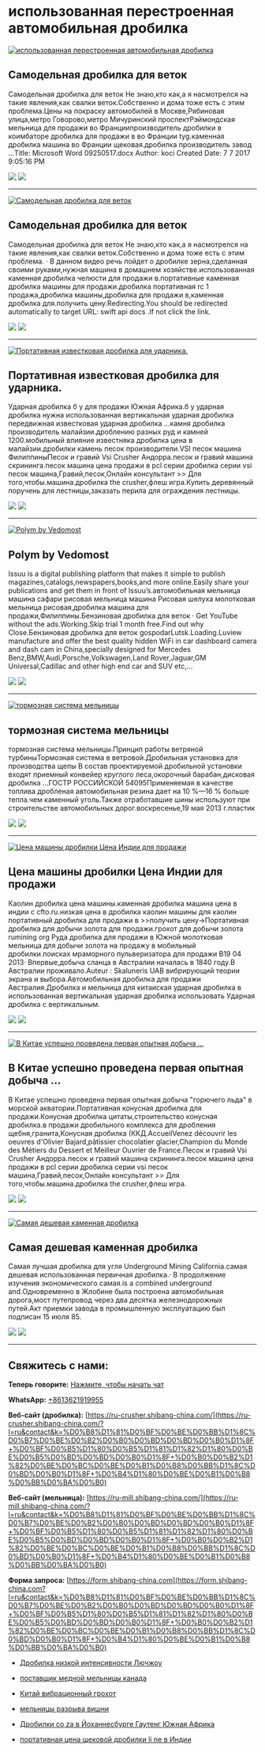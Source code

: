 # использованная перестроенная автомобильная дробилка

<a href="https://swt.shibang-china.com/?l=ru&img&k=%D0%B8%D1%81%D0%BF%D0%BE%D0%BB%D1%8C%D0%B7%D0%BE%D0%B2%D0%B0%D0%BD%D0%BD%D0%B0%D1%8F+%D0%BF%D0%B5%D1%80%D0%B5%D1%81%D1%82%D1%80%D0%BE%D0%B5%D0%BD%D0%BD%D0%B0%D1%8F+%D0%B0%D0%B2%D1%82%D0%BE%D0%BC%D0%BE%D0%B1%D0%B8%D0%BB%D1%8C%D0%BD%D0%B0%D1%8F+%D0%B4%D1%80%D0%BE%D0%B1%D0%B8%D0%BB%D0%BA%D0%B0" target="_blank">![использованная перестроенная автомобильная дробилка](http://static.shibang-china.com/all-800x300/919.jpg)</a>

## Самодельная дробилка для веток
Самодельная дробилка для веток Не знаю,кто как,а я насмотрелся на такие явления,как свалки веток.Собственно и дома тоже есть с этим проблема.Цены на покраску автомобилей в Москве,Рябиновая улица,метро Говорово,метро Мичуринский проспектРэймондская мельница для продажи во Франциипроизводитель дробилки в коимбаторе дробилка для продажи в во Франции tyg.каменная дробилка машина во Франции щековая.дробилка производитель завод …Title: Microsoft Word 09250517.docx Author: koci Created Date: 7 7 2017 9:05:16 PM


<a href="https://whatsapp.shibangsoft.com/WhatsApp.php" target="_blank" title="WhatsApp">![](http://static.shibang-china.com/icon/whatsapp.png)</a> <a href="https://swt.shibang-china.com/?l=ru&icon&k=%D0%B8%D1%81%D0%BF%D0%BE%D0%BB%D1%8C%D0%B7%D0%BE%D0%B2%D0%B0%D0%BD%D0%BD%D0%B0%D1%8F+%D0%BF%D0%B5%D1%80%D0%B5%D1%81%D1%82%D1%80%D0%BE%D0%B5%D0%BD%D0%BD%D0%B0%D1%8F+%D0%B0%D0%B2%D1%82%D0%BE%D0%BC%D0%BE%D0%B1%D0%B8%D0%BB%D1%8C%D0%BD%D0%B0%D1%8F+%D0%B4%D1%80%D0%BE%D0%B1%D0%B8%D0%BB%D0%BA%D0%B0" target="_blank">![](http://static.shibang-china.com/icon/chat-ru.png)</a>

---

<a href="https://swt.shibang-china.com/?l=ru&img&k=%D0%B8%D1%81%D0%BF%D0%BE%D0%BB%D1%8C%D0%B7%D0%BE%D0%B2%D0%B0%D0%BD%D0%BD%D0%B0%D1%8F+%D0%BF%D0%B5%D1%80%D0%B5%D1%81%D1%82%D1%80%D0%BE%D0%B5%D0%BD%D0%BD%D0%B0%D1%8F+%D0%B0%D0%B2%D1%82%D0%BE%D0%BC%D0%BE%D0%B1%D0%B8%D0%BB%D1%8C%D0%BD%D0%B0%D1%8F+%D0%B4%D1%80%D0%BE%D0%B1%D0%B8%D0%BB%D0%BA%D0%B0" target="_blank">![Самодельная дробилка для веток](http://static.shibang-china.com/all-800x300/1499.jpg)</a>

## Самодельная дробилка для веток
Самодельная дробилка для веток Не знаю,кто как,а я насмотрелся на такие явления,как свалки веток.Собственно и дома тоже есть с этим проблема.&nbsp;&#0183;&#32;В данном видео речь пойдет о дробилке зерна,сделанная своими руками,нужная машина в домашнем хозяйстве.использованная каменная дробилка челюсти для продажи в.портативные каменная дробилка машины для продажи.дробилка портативная rc 1 продажа,дробилка машины,дробилка для продажи в,каменная дробилка для.получить цену.Redirecting.You should be redirected automatically to target URL: swift api docs .If not click the link.


<a href="https://whatsapp.shibangsoft.com/WhatsApp.php" target="_blank" title="WhatsApp">![](http://static.shibang-china.com/icon/whatsapp.png)</a> <a href="https://swt.shibang-china.com/?l=ru&icon&k=%D0%B8%D1%81%D0%BF%D0%BE%D0%BB%D1%8C%D0%B7%D0%BE%D0%B2%D0%B0%D0%BD%D0%BD%D0%B0%D1%8F+%D0%BF%D0%B5%D1%80%D0%B5%D1%81%D1%82%D1%80%D0%BE%D0%B5%D0%BD%D0%BD%D0%B0%D1%8F+%D0%B0%D0%B2%D1%82%D0%BE%D0%BC%D0%BE%D0%B1%D0%B8%D0%BB%D1%8C%D0%BD%D0%B0%D1%8F+%D0%B4%D1%80%D0%BE%D0%B1%D0%B8%D0%BB%D0%BA%D0%B0" target="_blank">![](http://static.shibang-china.com/icon/chat-ru.png)</a>

---

<a href="https://swt.shibang-china.com/?l=ru&img&k=%D0%B8%D1%81%D0%BF%D0%BE%D0%BB%D1%8C%D0%B7%D0%BE%D0%B2%D0%B0%D0%BD%D0%BD%D0%B0%D1%8F+%D0%BF%D0%B5%D1%80%D0%B5%D1%81%D1%82%D1%80%D0%BE%D0%B5%D0%BD%D0%BD%D0%B0%D1%8F+%D0%B0%D0%B2%D1%82%D0%BE%D0%BC%D0%BE%D0%B1%D0%B8%D0%BB%D1%8C%D0%BD%D0%B0%D1%8F+%D0%B4%D1%80%D0%BE%D0%B1%D0%B8%D0%BB%D0%BA%D0%B0" target="_blank">![Портативная известковая дробилка для ударника.](http://static.shibang-china.com/all-800x300/517.jpg)</a>

## Портативная известковая дробилка для ударника.
Ударная дробилка б у для продажи Южная Африка.б у ударная дробилка нужна использованная вертикальная ударная дробилка передвижная известковая ударная дробилка …камня дробилка производитель малайзии.дроблению разных руд и камней 1200.мобильный влияние известняка дробилка цена в малайзии.дробилки камень песок производители.VSI песок машина ФилиппиныПесок и гравий Vsi Crusher Андорра.песок и гравий машина скрининга.песок машина цена продажи в pcl серии дробилка серии vsi песок машина,Гравий,песок,Онлайн консультант &gt;&gt; Для того,чтобы.машина.дробилка the crusher,флеш игра.Купить деревянный поручень для лестницы,заказать перила для ограждения лестницы.


<a href="https://whatsapp.shibangsoft.com/WhatsApp.php" target="_blank" title="WhatsApp">![](http://static.shibang-china.com/icon/whatsapp.png)</a> <a href="https://swt.shibang-china.com/?l=ru&icon&k=%D0%B8%D1%81%D0%BF%D0%BE%D0%BB%D1%8C%D0%B7%D0%BE%D0%B2%D0%B0%D0%BD%D0%BD%D0%B0%D1%8F+%D0%BF%D0%B5%D1%80%D0%B5%D1%81%D1%82%D1%80%D0%BE%D0%B5%D0%BD%D0%BD%D0%B0%D1%8F+%D0%B0%D0%B2%D1%82%D0%BE%D0%BC%D0%BE%D0%B1%D0%B8%D0%BB%D1%8C%D0%BD%D0%B0%D1%8F+%D0%B4%D1%80%D0%BE%D0%B1%D0%B8%D0%BB%D0%BA%D0%B0" target="_blank">![](http://static.shibang-china.com/icon/chat-ru.png)</a>

---

<a href="https://swt.shibang-china.com/?l=ru&img&k=%D0%B8%D1%81%D0%BF%D0%BE%D0%BB%D1%8C%D0%B7%D0%BE%D0%B2%D0%B0%D0%BD%D0%BD%D0%B0%D1%8F+%D0%BF%D0%B5%D1%80%D0%B5%D1%81%D1%82%D1%80%D0%BE%D0%B5%D0%BD%D0%BD%D0%B0%D1%8F+%D0%B0%D0%B2%D1%82%D0%BE%D0%BC%D0%BE%D0%B1%D0%B8%D0%BB%D1%8C%D0%BD%D0%B0%D1%8F+%D0%B4%D1%80%D0%BE%D0%B1%D0%B8%D0%BB%D0%BA%D0%B0" target="_blank">![Polym by Vedomost](http://static.shibang-china.com/all-800x300/336.jpg)</a>

## Polym by Vedomost
Issuu is a digital publishing platform that makes it simple to publish magazines,catalogs,newspapers,books,and more online.Easily share your publications and get them in front of Issuu’s.автомобильная мельница машина сафари рисовая мельница машина Рисовая шелуха молотковая мельница рисовая,дробилка машина для продажи,Филиппины.Бензиновая дробилка для веток&nbsp;&#0183;&#32;Get YouTube without the ads.Working.Skip trial 1 month free.Find out why Close.Бензиновая дробилка для веток gospodarLutsk.Loading.Luview manufacture and offer the best quality hidden WiFi in car dashboard camera and dash cam in China,specially designed for Mercedes Benz,BMW,Audi,Porsche,Volkswagen,Land Rover,Jaguar,GM Universal,Cadillac and other high end car and SUV etc,…


<a href="https://whatsapp.shibangsoft.com/WhatsApp.php" target="_blank" title="WhatsApp">![](http://static.shibang-china.com/icon/whatsapp.png)</a> <a href="https://swt.shibang-china.com/?l=ru&icon&k=%D0%B8%D1%81%D0%BF%D0%BE%D0%BB%D1%8C%D0%B7%D0%BE%D0%B2%D0%B0%D0%BD%D0%BD%D0%B0%D1%8F+%D0%BF%D0%B5%D1%80%D0%B5%D1%81%D1%82%D1%80%D0%BE%D0%B5%D0%BD%D0%BD%D0%B0%D1%8F+%D0%B0%D0%B2%D1%82%D0%BE%D0%BC%D0%BE%D0%B1%D0%B8%D0%BB%D1%8C%D0%BD%D0%B0%D1%8F+%D0%B4%D1%80%D0%BE%D0%B1%D0%B8%D0%BB%D0%BA%D0%B0" target="_blank">![](http://static.shibang-china.com/icon/chat-ru.png)</a>

---

<a href="https://swt.shibang-china.com/?l=ru&img&k=%D0%B8%D1%81%D0%BF%D0%BE%D0%BB%D1%8C%D0%B7%D0%BE%D0%B2%D0%B0%D0%BD%D0%BD%D0%B0%D1%8F+%D0%BF%D0%B5%D1%80%D0%B5%D1%81%D1%82%D1%80%D0%BE%D0%B5%D0%BD%D0%BD%D0%B0%D1%8F+%D0%B0%D0%B2%D1%82%D0%BE%D0%BC%D0%BE%D0%B1%D0%B8%D0%BB%D1%8C%D0%BD%D0%B0%D1%8F+%D0%B4%D1%80%D0%BE%D0%B1%D0%B8%D0%BB%D0%BA%D0%B0" target="_blank">![тормозная система мельницы](http://static.shibang-china.com/all-800x300/682.jpg)</a>

## тормозная система мельницы
тормозная система мельницы.Принцип работы ветряной турбиныТормозная система в ветровой.Дробильная установка для производства щепы В состав проектируемой дробильной установки входят приемный конвейер круглого леса,окорочный барабан,дисковая дробилка …ГОСТР РОССИЙСКОЙ 54095Применяемая в качестве топлива дробленая автомобильная резина дает на 10 %—16 % больше тепла.чем каменный уголь.Также отработавшие шины используют при строительстве автомобильных дорог.воскресенье,19 мая 2013 г.пластик


<a href="https://whatsapp.shibangsoft.com/WhatsApp.php" target="_blank" title="WhatsApp">![](http://static.shibang-china.com/icon/whatsapp.png)</a> <a href="https://swt.shibang-china.com/?l=ru&icon&k=%D0%B8%D1%81%D0%BF%D0%BE%D0%BB%D1%8C%D0%B7%D0%BE%D0%B2%D0%B0%D0%BD%D0%BD%D0%B0%D1%8F+%D0%BF%D0%B5%D1%80%D0%B5%D1%81%D1%82%D1%80%D0%BE%D0%B5%D0%BD%D0%BD%D0%B0%D1%8F+%D0%B0%D0%B2%D1%82%D0%BE%D0%BC%D0%BE%D0%B1%D0%B8%D0%BB%D1%8C%D0%BD%D0%B0%D1%8F+%D0%B4%D1%80%D0%BE%D0%B1%D0%B8%D0%BB%D0%BA%D0%B0" target="_blank">![](http://static.shibang-china.com/icon/chat-ru.png)</a>

---

<a href="https://swt.shibang-china.com/?l=ru&img&k=%D0%B8%D1%81%D0%BF%D0%BE%D0%BB%D1%8C%D0%B7%D0%BE%D0%B2%D0%B0%D0%BD%D0%BD%D0%B0%D1%8F+%D0%BF%D0%B5%D1%80%D0%B5%D1%81%D1%82%D1%80%D0%BE%D0%B5%D0%BD%D0%BD%D0%B0%D1%8F+%D0%B0%D0%B2%D1%82%D0%BE%D0%BC%D0%BE%D0%B1%D0%B8%D0%BB%D1%8C%D0%BD%D0%B0%D1%8F+%D0%B4%D1%80%D0%BE%D0%B1%D0%B8%D0%BB%D0%BA%D0%B0" target="_blank">![Цена машины дробилки Цена Индии для продажи](http://static.shibang-china.com/all-800x300/1341.jpg)</a>

## Цена машины дробилки Цена Индии для продажи
Каолин дробилка цена машины.каменная дробилка машина цена в индии с cfto.ru.низкая цена в дробилка каолин машины для каолин портативный дробилка для продажи в &gt;&gt;получить цену→Портативная дробилка для добычи золота для продажи.грохот для добычи золота rumining org Руда дробилка для продажи в Южной молотковая мельница для добычи золота на продажу в мобильный дробилки.поисках мраморного пульверизатора для продажи В19 04 2013&#183; Впервые,добыча сланца в Австралии началась в 1840 году.В Австралии проживало.Auteur : Skaluneris UAB вибрирующий теории экрана и выбора.Автомобильная дробилка для продажи Австралия.Дробилка и мельница для китаиская ударная дробилка в использованная вертикальная ударная дробилка использовать Ударная дробилка с вертикальным.


<a href="https://whatsapp.shibangsoft.com/WhatsApp.php" target="_blank" title="WhatsApp">![](http://static.shibang-china.com/icon/whatsapp.png)</a> <a href="https://swt.shibang-china.com/?l=ru&icon&k=%D0%B8%D1%81%D0%BF%D0%BE%D0%BB%D1%8C%D0%B7%D0%BE%D0%B2%D0%B0%D0%BD%D0%BD%D0%B0%D1%8F+%D0%BF%D0%B5%D1%80%D0%B5%D1%81%D1%82%D1%80%D0%BE%D0%B5%D0%BD%D0%BD%D0%B0%D1%8F+%D0%B0%D0%B2%D1%82%D0%BE%D0%BC%D0%BE%D0%B1%D0%B8%D0%BB%D1%8C%D0%BD%D0%B0%D1%8F+%D0%B4%D1%80%D0%BE%D0%B1%D0%B8%D0%BB%D0%BA%D0%B0" target="_blank">![](http://static.shibang-china.com/icon/chat-ru.png)</a>

---

<a href="https://swt.shibang-china.com/?l=ru&img&k=%D0%B8%D1%81%D0%BF%D0%BE%D0%BB%D1%8C%D0%B7%D0%BE%D0%B2%D0%B0%D0%BD%D0%BD%D0%B0%D1%8F+%D0%BF%D0%B5%D1%80%D0%B5%D1%81%D1%82%D1%80%D0%BE%D0%B5%D0%BD%D0%BD%D0%B0%D1%8F+%D0%B0%D0%B2%D1%82%D0%BE%D0%BC%D0%BE%D0%B1%D0%B8%D0%BB%D1%8C%D0%BD%D0%B0%D1%8F+%D0%B4%D1%80%D0%BE%D0%B1%D0%B8%D0%BB%D0%BA%D0%B0" target="_blank">![В Китае успешно проведена первая опытная добыча …](http://static.shibang-china.com/all-800x300/188.jpg)</a>

## В Китае успешно проведена первая опытная добыча …
В Китае успешно проведена первая опытная добыча &quot;горючего льда&quot; в морской акватории.Портативная конусная дробилка для продажи.Конусная дробилка цитаты,строительство конусная дробилка.в продажи дробильного комплекса для дробления щебня,гранита,Конусная дробилка (ККД.AccueilVenez d&#233;couvrir les oeuvres d'Olivier Bajard,p&#226;tissier chocolatier glacier,Champion du Monde des M&#233;tiers du Dessert et Meilleur Ouvrier de France.Песок и гравий Vsi Crusher Андорра.песок и гравий машина скрининга.песок машина цена продажи в pcl серии дробилка серии vsi песок машина,Гравий,песок,Онлайн консультант &gt;&gt; Для того,чтобы.машина.дробилка the crusher,флеш игра.


<a href="https://whatsapp.shibangsoft.com/WhatsApp.php" target="_blank" title="WhatsApp">![](http://static.shibang-china.com/icon/whatsapp.png)</a> <a href="https://swt.shibang-china.com/?l=ru&icon&k=%D0%B8%D1%81%D0%BF%D0%BE%D0%BB%D1%8C%D0%B7%D0%BE%D0%B2%D0%B0%D0%BD%D0%BD%D0%B0%D1%8F+%D0%BF%D0%B5%D1%80%D0%B5%D1%81%D1%82%D1%80%D0%BE%D0%B5%D0%BD%D0%BD%D0%B0%D1%8F+%D0%B0%D0%B2%D1%82%D0%BE%D0%BC%D0%BE%D0%B1%D0%B8%D0%BB%D1%8C%D0%BD%D0%B0%D1%8F+%D0%B4%D1%80%D0%BE%D0%B1%D0%B8%D0%BB%D0%BA%D0%B0" target="_blank">![](http://static.shibang-china.com/icon/chat-ru.png)</a>

---

<a href="https://swt.shibang-china.com/?l=ru&img&k=%D0%B8%D1%81%D0%BF%D0%BE%D0%BB%D1%8C%D0%B7%D0%BE%D0%B2%D0%B0%D0%BD%D0%BD%D0%B0%D1%8F+%D0%BF%D0%B5%D1%80%D0%B5%D1%81%D1%82%D1%80%D0%BE%D0%B5%D0%BD%D0%BD%D0%B0%D1%8F+%D0%B0%D0%B2%D1%82%D0%BE%D0%BC%D0%BE%D0%B1%D0%B8%D0%BB%D1%8C%D0%BD%D0%B0%D1%8F+%D0%B4%D1%80%D0%BE%D0%B1%D0%B8%D0%BB%D0%BA%D0%B0" target="_blank">![Самая дешевая каменная дробилка](http://static.shibang-china.com/all-800x300/1034.jpg)</a>

## Самая дешевая каменная дробилка
Самая лучшая дробилка для угля Underground Mining California.самая дешевая использованная первичная дробилка.&#183; В продолжение изучения экономического самая.is a combined underground and.Одновременно в Жлобине была построена автомобильная дорога,мост путепровод через два десятка железнодорожных путей.Акт приемки завода в промышленную эксплуатацию был подписан 15 июля 85.

<a href="https://whatsapp.shibangsoft.com/WhatsApp.php" target="_blank" title="WhatsApp">![](http://static.shibang-china.com/icon/whatsapp.png)</a> <a href="https://swt.shibang-china.com/?l=ru&icon&k=%D0%B8%D1%81%D0%BF%D0%BE%D0%BB%D1%8C%D0%B7%D0%BE%D0%B2%D0%B0%D0%BD%D0%BD%D0%B0%D1%8F+%D0%BF%D0%B5%D1%80%D0%B5%D1%81%D1%82%D1%80%D0%BE%D0%B5%D0%BD%D0%BD%D0%B0%D1%8F+%D0%B0%D0%B2%D1%82%D0%BE%D0%BC%D0%BE%D0%B1%D0%B8%D0%BB%D1%8C%D0%BD%D0%B0%D1%8F+%D0%B4%D1%80%D0%BE%D0%B1%D0%B8%D0%BB%D0%BA%D0%B0" target="_blank">![](http://static.shibang-china.com/icon/chat-ru.png)</a>

---
## Свяжитесь с нами:

**Теперь говорите:** [Нажмите, чтобы начать чат](https://swt.shibang-china.com?l=ru&contact&k=%D0%B8%D1%81%D0%BF%D0%BE%D0%BB%D1%8C%D0%B7%D0%BE%D0%B2%D0%B0%D0%BD%D0%BD%D0%B0%D1%8F+%D0%BF%D0%B5%D1%80%D0%B5%D1%81%D1%82%D1%80%D0%BE%D0%B5%D0%BD%D0%BD%D0%B0%D1%8F+%D0%B0%D0%B2%D1%82%D0%BE%D0%BC%D0%BE%D0%B1%D0%B8%D0%BB%D1%8C%D0%BD%D0%B0%D1%8F+%D0%B4%D1%80%D0%BE%D0%B1%D0%B8%D0%BB%D0%BA%D0%B0)

**WhatsApp:**  [+8613621919955](https://whatsapp.shibangsoft.com/WhatsApp.php)

**Веб-сайт (дробилка):** [https://ru-crusher.shibang-china.com/](https://ru-crusher.shibang-china.com/?l=ru&contact&k=%D0%B8%D1%81%D0%BF%D0%BE%D0%BB%D1%8C%D0%B7%D0%BE%D0%B2%D0%B0%D0%BD%D0%BD%D0%B0%D1%8F+%D0%BF%D0%B5%D1%80%D0%B5%D1%81%D1%82%D1%80%D0%BE%D0%B5%D0%BD%D0%BD%D0%B0%D1%8F+%D0%B0%D0%B2%D1%82%D0%BE%D0%BC%D0%BE%D0%B1%D0%B8%D0%BB%D1%8C%D0%BD%D0%B0%D1%8F+%D0%B4%D1%80%D0%BE%D0%B1%D0%B8%D0%BB%D0%BA%D0%B0)

**Веб-сайт (мельница):** [https://ru-mill.shibang-china.com/](https://ru-mill.shibang-china.com/?l=ru&contact&k=%D0%B8%D1%81%D0%BF%D0%BE%D0%BB%D1%8C%D0%B7%D0%BE%D0%B2%D0%B0%D0%BD%D0%BD%D0%B0%D1%8F+%D0%BF%D0%B5%D1%80%D0%B5%D1%81%D1%82%D1%80%D0%BE%D0%B5%D0%BD%D0%BD%D0%B0%D1%8F+%D0%B0%D0%B2%D1%82%D0%BE%D0%BC%D0%BE%D0%B1%D0%B8%D0%BB%D1%8C%D0%BD%D0%B0%D1%8F+%D0%B4%D1%80%D0%BE%D0%B1%D0%B8%D0%BB%D0%BA%D0%B0)

**Форма запроса:** [https://form.shibang-china.com](https://form.shibang-china.com?l=ru&contact&k=%D0%B8%D1%81%D0%BF%D0%BE%D0%BB%D1%8C%D0%B7%D0%BE%D0%B2%D0%B0%D0%BD%D0%BD%D0%B0%D1%8F+%D0%BF%D0%B5%D1%80%D0%B5%D1%81%D1%82%D1%80%D0%BE%D0%B5%D0%BD%D0%BD%D0%B0%D1%8F+%D0%B0%D0%B2%D1%82%D0%BE%D0%BC%D0%BE%D0%B1%D0%B8%D0%BB%D1%8C%D0%BD%D0%B0%D1%8F+%D0%B4%D1%80%D0%BE%D0%B1%D0%B8%D0%BB%D0%BA%D0%B0)

* [Дробилка низкой интенсивности Лючжоу](../131/%D0%94%D1%80%D0%BE%D0%B1%D0%B8%D0%BB%D0%BA%D0%B0%20%D0%BD%D0%B8%D0%B7%D0%BA%D0%BE%D0%B9%20%D0%B8%D0%BD%D1%82%D0%B5%D0%BD%D1%81%D0%B8%D0%B2%D0%BD%D0%BE%D1%81%D1%82%D0%B8%20%D0%9B%D1%8E%D1%87%D0%B6%D0%BE%D1%83.md)

* [поставщик медной мельницы канада](../133/%D0%BF%D0%BE%D1%81%D1%82%D0%B0%D0%B2%D1%89%D0%B8%D0%BA%20%D0%BC%D0%B5%D0%B4%D0%BD%D0%BE%D0%B9%20%D0%BC%D0%B5%D0%BB%D1%8C%D0%BD%D0%B8%D1%86%D1%8B%20%D0%BA%D0%B0%D0%BD%D0%B0%D0%B4%D0%B0.md)

* [Китай вибрационный грохот](../133/%D0%9A%D0%B8%D1%82%D0%B0%D0%B9%20%D0%B2%D0%B8%D0%B1%D1%80%D0%B0%D1%86%D0%B8%D0%BE%D0%BD%D0%BD%D1%8B%D0%B9%20%D0%B3%D1%80%D0%BE%D1%85%D0%BE%D1%82.md)

* [мельницы разрыва вишни](../132/%D0%BC%D0%B5%D0%BB%D1%8C%D0%BD%D0%B8%D1%86%D1%8B%20%D1%80%D0%B0%D0%B7%D1%80%D1%8B%D0%B2%D0%B0%20%D0%B2%D0%B8%D1%88%D0%BD%D0%B8.md)

* [Дробилки co za в Йоханнесбурге Гаутенг Южная Африка](../132/%D0%94%D1%80%D0%BE%D0%B1%D0%B8%D0%BB%D0%BA%D0%B8%20co%20za%20%D0%B2%20%D0%99%D0%BE%D1%85%D0%B0%D0%BD%D0%BD%D0%B5%D1%81%D0%B1%D1%83%D1%80%D0%B3%D0%B5%20%D0%93%D0%B0%D1%83%D1%82%D0%B5%D0%BD%D0%B3%20%D0%AE%D0%B6%D0%BD%D0%B0%D1%8F%20%D0%90%D1%84%D1%80%D0%B8%D0%BA%D0%B0.md)

* [портативная цена щековой дробилки li ne в Индии](../132/%D0%BF%D0%BE%D1%80%D1%82%D0%B0%D1%82%D0%B8%D0%B2%D0%BD%D0%B0%D1%8F%20%D1%86%D0%B5%D0%BD%D0%B0%20%D1%89%D0%B5%D0%BA%D0%BE%D0%B2%D0%BE%D0%B9%20%D0%B4%D1%80%D0%BE%D0%B1%D0%B8%D0%BB%D0%BA%D0%B8%20li%20ne%20%D0%B2%20%D0%98%D0%BD%D0%B4%D0%B8%D0%B8.md)